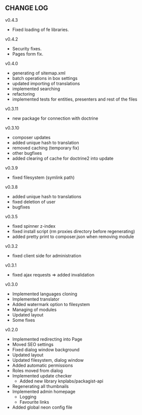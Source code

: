 CHANGE LOG
--
v0.4.3
- Fixed loading of fe libraries.

v0.4.2
- Security fixes.
- Pages form fix.

v0.4.0
- generating of sitemap.xml
- batch operations in box settings
- updated importing of translations
- implemented searching
- refactoring
- implemented tests for entities, presenters and rest of the files

v0.3.11
- new package for connection with doctrine

v0.3.10

- composer updates
- added unique hash to translation
- removed caching (temporary fix)
- other bugfixes
- added clearing of cache for doctrine2 into update

v0.3.9
- fixed filesystem (symlink path)

v0.3.8
- added unique hash to translations
- fixed deletion of user
- bugfixes

v0.3.5
- fixed spinner z-index
- fixed install script (rm proxies directory before regenerating)
- added pretty print to composer.json when removing module

v0.3.2
- fixed client side for administration

v0.3.1
- fixed ajax requests => added invalidation

v0.3.0

- Implemented languages cloning
- Implemented translator
- Added watermark option to filesystem
- Managing of modules
- Updated layout
- Some fixes

v0.2.0

- Implemented redirecting into Page
- Moved SEO settings
- Fixed dialog window background
- Updated layout
- Updated filesystem, dialog window
- Added automatic permissions
- Roles moved from dialog
- Implemented update checker
	- Added new library knplabs/packagist-api
- Regenerating all thumbnails
- Implemented admin homepage
	- Logging
	- Favourite links
- Added global neon config file
